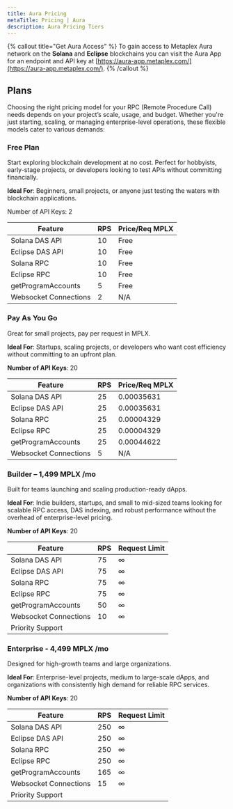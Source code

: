 ```yaml
---
title: Aura Pricing
metaTitle: Pricing | Aura
description: Aura Pricing Tiers
---
```


{% callout title="Get Aura Access" %}
To gain access to Metaplex Aura network on the **Solana** and **Eclipse** blockchains you can visit the Aura App for an endpoint and API key at [https://aura-app.metaplex.com/](https://aura-app.metaplex.com/).
{% /callout %}

## Plans

Choosing the right pricing model for your RPC (Remote Procedure Call) needs depends on your project’s scale, usage, and budget. Whether you're just starting, scaling, or managing enterprise-level operations, these flexible models cater to various demands:

### Free Plan

Start exploring blockchain development at no cost. Perfect for hobbyists, early-stage projects, or developers looking to test APIs without committing financially.

**Ideal For**: Beginners, small projects, or anyone just testing the waters with blockchain applications.

Number of API Keys: 2

| Feature               | RPS | Price/Req MPLX |
| --------------------- | --- | -------------- |
| Solana DAS API        | 10  | Free           |
| Eclipse DAS API       | 10  | Free           |
| Solana RPC            | 10  | Free           |
| Eclipse RPC           | 10  | Free           |
| getProgramAccounts    | 5   | Free           |
| Websocket Connections | 2   | N/A            |

### Pay As You Go

Great for small projects, pay per request in MPLX.

**Ideal For**: Startups, scaling projects, or developers who want cost efficiency without committing to an upfront plan.

**Number of API Keys**: 20

| Feature               | RPS | Price/Req MPLX |
| --------------------- | --- | -------------- |
| Solana DAS API        | 25  | 0.00035631     |
| Eclipse DAS API       | 25  | 0.00035631     |
| Solana RPC            | 25  | 0.00004329     |
| Eclipse RPC           | 25  | 0.00004329     |
| getProgramAccounts    | 25  | 0.00044622     |
| Websocket Connections | 5   | N/A            |

### Builder – 1,499 MPLX /mo

Built for teams launching and scaling production-ready dApps.

**Ideal For**: Indie builders, startups, and small to mid-sized teams looking for scalable RPC access, DAS indexing, and robust performance without the overhead of enterprise-level pricing.

**Number of API Keys**: 20

| Feature               | RPS | Request Limit |
| --------------------- | --- | ------------- |
| Solana DAS API        | 75  | ∞             |
| Eclipse DAS API       | 75  | ∞             |
| Solana RPC            | 75  | ∞             |
| Eclipse RPC           | 75  | ∞             |
| getProgramAccounts    | 50  | ∞             |
| Websocket Connections | 10  | ∞             |
| Priority Support      |     |               |

### Enterprise - 4,499 MPLX /mo

Designed for high-growth teams and large organizations.

**Ideal For**: Enterprise-level projects, medium to large-scale dApps, and organizations with consistently high demand for reliable RPC services.

**Number of API Keys**: 20

| Feature               | RPS | Request Limit |
| --------------------- | --- | ------------- |
| Solana DAS API        | 250 | ∞             |
| Eclipse DAS API       | 250 | ∞             |
| Solana RPC            | 250 | ∞             |
| Eclipse RPC           | 250 | ∞             |
| getProgramAccounts    | 165 | ∞             |
| Websocket Connections | 15  | ∞             |
| Priority Support      |     |               |
